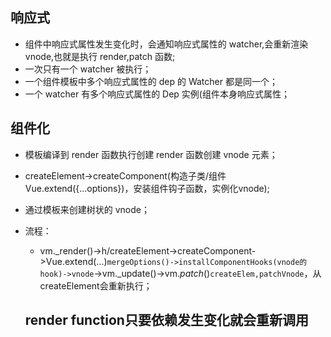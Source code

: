 ## 响应式

- 组件中响应式属性发生变化时，会通知响应式属性的 watcher,会重新渲染 vnode,也就是执行 render,patch 函数;
- 一次只有一个 watcher 被执行；
- 一个组件模板中多个响应式属性的 dep 的 Watcher 都是同一个；
- 一个 watcher 有多个响应式属性的 Dep 实例(组件本身响应式属性；

## 组件化

- 模板编译到 render 函数执行创建 render 函数创建 vnode 元素；
- createElement->createComponent(构造子类/组件 Vue.extend({...options})，安装组件钩子函数，实例化vnode);
- 通过模板来创建树状的 vnode；

- 流程：
  - vm._render()->h/createElement->createComponent->Vue.extend(...)`mergeOptions()->installComponentHooks(vnode的hook)->vnode`->vm._update()->vm._patch_()`createElem,patchVnode`，从createElement会重新执行；

  ## render function只要依赖发生变化就会重新调用